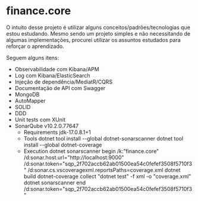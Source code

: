 # finance.core

O intuito desse projeto é utilizar alguns conceitos/padrões/tecnologias que estou estudando.
Mesmo sendo um projeto simples e não necessitando de algumas implementações, procurei utilizar os assuntos estudados para reforçar o aprendizado.

Seguem alguns itens:

 - Observabilidade com Kibana/APM
 - Log com Kibana/ElasticSearch
 - Injeção de dependência/MediatR/CQRS
 - Documentação de API com Swagger
 - MongoDB
 - AutoMapper
 - SOLID
 - DDD
 - Unit tests com XUnit
 - SonarQube v10.2.0.77647
	- Requirements
		jdk-17.0.8.1+1
	- Tools
		dotnet tool install --global dotnet-sonarscanner
		dotnet tool install --global dotnet-coverage
	- Execution 
		dotnet sonarscanner begin /k:"finance.core" /d:sonar.host.url="http://localhost:9000"  /d:sonar.token="sqp_2f702accb62ab01500ea54c0fefef3508f5710f3" /d:sonar.cs.vscoveragexml.reportsPaths=coverage.xml
		dotnet build 
		dotnet-coverage collect "dotnet test" -f xml -o "coverage.xml"
		dotnet sonarscanner end /d:sonar.token="sqp_2f702accb62ab01500ea54c0fefef3508f5710f3"